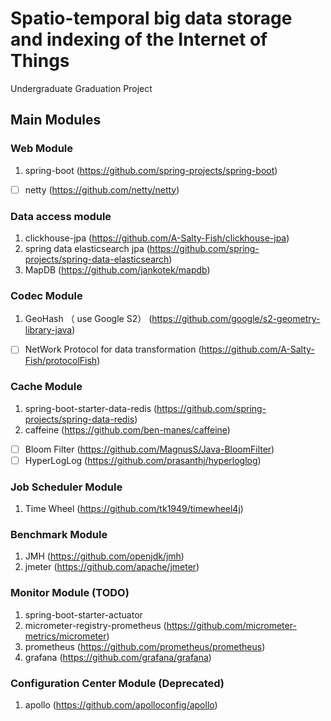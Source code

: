 # Spatio-temporal big data storage and indexing of the Internet of Things
Undergraduate Graduation Project

## Main Modules

### Web Module
1. spring-boot (https://github.com/spring-projects/spring-boot)
- [ ] netty (https://github.com/netty/netty)

### Data access module
1. clickhouse-jpa (https://github.com/A-Salty-Fish/clickhouse-jpa)
2. spring data elasticsearch jpa (https://github.com/spring-projects/spring-data-elasticsearch)
3. MapDB (https://github.com/jankotek/mapdb)

### Codec Module
1. GeoHash （ use Google S2） (https://github.com/google/s2-geometry-library-java)
- [ ] NetWork Protocol for data transformation (https://github.com/A-Salty-Fish/protocolFish)

### Cache Module
1. spring-boot-starter-data-redis (https://github.com/spring-projects/spring-data-redis)
2. caffeine (https://github.com/ben-manes/caffeine)
- [ ] Bloom Filter (https://github.com/MagnusS/Java-BloomFilter)
- [ ] HyperLogLog (https://github.com/prasanthj/hyperloglog)

### Job Scheduler Module
1. Time Wheel (https://github.com/tk1949/timewheel4j)

### Benchmark Module
1. JMH (https://github.com/openjdk/jmh)
2. jmeter (https://github.com/apache/jmeter)

### Monitor Module (TODO)
1. spring-boot-starter-actuator 
2. micrometer-registry-prometheus (https://github.com/micrometer-metrics/micrometer)
3. prometheus (https://github.com/prometheus/prometheus)
4. grafana (https://github.com/grafana/grafana)

### Configuration Center Module (Deprecated)
1. apollo (https://github.com/apolloconfig/apollo)